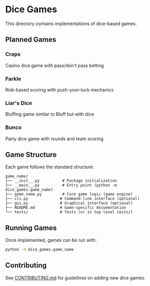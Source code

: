 # Dice Games

This directory contains implementations of dice-based games.

## Planned Games

### Craps
Casino dice game with pass/don't pass betting

### Farkle
Risk-based scoring with push-your-luck mechanics

### Liar's Dice
Bluffing game similar to Bluff but with dice

### Bunco
Party dice game with rounds and team scoring

## Game Structure

Each game follows the standard structure:
```
game_name/
├── __init__.py          # Package initialization
├── __main__.py          # Entry point (python -m dice_games.game_name)
├── game_name.py         # Core game logic (game engine)
├── cli.py              # Command-line interface (optional)
├── gui.py              # Graphical interface (optional)
├── README.md           # Game-specific documentation
└── tests/              # Tests (or in top-level tests/)
```

## Running Games

Once implemented, games can be run with:
```bash
python -m dice_games.game_name
```

## Contributing

See [CONTRIBUTING.md](../CONTRIBUTING.md) for guidelines on adding new dice games.
